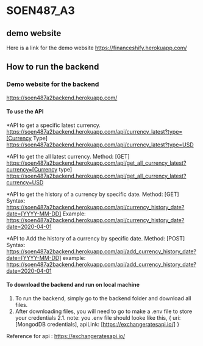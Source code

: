 # SOEN487_A3

## demo website
Here is a link for the demo website https://financeshify.herokuapp.com/

## How to run the backend
### Demo website for the backend
https://soen487a2backend.herokuapp.com/

#### To use the API
*API to get a specific latest currency. <br />
https://soen487a2backend.herokuapp.com/api/currency_latest?type=[Currency Type]
https://soen487a2backend.herokuapp.com/api/currency_latest?type=USD

*API to get the all latest currency.
Method: [GET]
https://soen487a2backend.herokuapp.com/api/get_all_currency_latest?currency=[Currency type]
https://soen487a2backend.herokuapp.com/api/get_all_currency_latest?currency=USD


*API to get the history of a currency by specific date.
Method: [GET]
Syntax: https://soen487a2backend.herokuapp.com/api/currency_history_date?date=[YYYY-MM-DD]
Example: https://soen487a2backend.herokuapp.com/api/currency_history_date?date=2020-04-01

*API to Add the history of a currency by specific date.
Method: [POST]
Syntax: https://soen487a2backend.herokuapp.com/api/add_currency_history_date?date=[YYYY-MM-DD]
example: https://soen487a2backend.herokuapp.com/api/add_currency_history_date?date=2020-04-01

#### To download the backend and run on local machine
1. To run the backend, simply go to the backend folder and download all files.
2. After downloading files, you will need to go to make a .env file to store your credentials
  2.1. note: you .env file should looke like this, 
  { uri: [MongodDB credentials],
    apiLink: [https://exchangeratesapi.io/]
  }
  
  Reference for api : https://exchangeratesapi.io/
